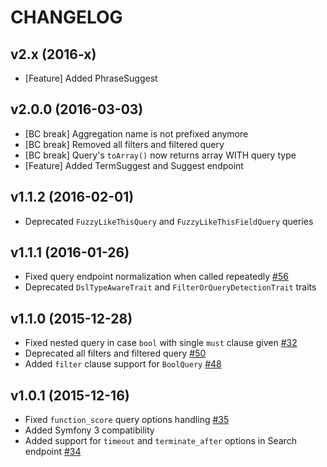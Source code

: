 CHANGELOG
=========
   
v2.x (2016-x)
---

- [Feature] Added PhraseSuggest

v2.0.0 (2016-03-03)
---

- [BC break] Aggregation name is not prefixed anymore
- [BC break] Removed all filters and filtered query
- [BC break] Query's `toArray()` now returns array WITH query type
- [Feature] Added TermSuggest and Suggest endpoint

v1.1.2 (2016-02-01)
---

- Deprecated `FuzzyLikeThisQuery` and `FuzzyLikeThisFieldQuery` queries

v1.1.1 (2016-01-26)
---

- Fixed query endpoint normalization when called repeatedly [#56](https://github.com/ongr-io/ElasticsearchDSL/pull/56)
- Deprecated `DslTypeAwareTrait` and `FilterOrQueryDetectionTrait` traits

v1.1.0 (2015-12-28)
---

- Fixed nested query in case `bool` with single `must` clause given [#32](https://github.com/ongr-io/ElasticsearchDSL/issues/32)
- Deprecated all filters and filtered query [#50](https://github.com/ongr-io/ElasticsearchDSL/issues/50)
- Added `filter` clause support for `BoolQuery` [#48](https://github.com/ongr-io/ElasticsearchDSL/issues/48)

v1.0.1 (2015-12-16)
---

- Fixed `function_score` query options handling [#35](https://github.com/ongr-io/ElasticsearchDSL/issues/35)
- Added Symfony 3 compatibility
- Added support for `timeout` and `terminate_after` options in Search endpoint [#34](https://github.com/ongr-io/ElasticsearchDSL/issues/34)
